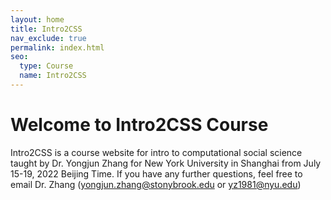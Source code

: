 ```yaml
---
layout: home
title: Intro2CSS
nav_exclude: true
permalink: index.html
seo:
  type: Course
  name: Intro2CSS
---
```


# Welcome to Intro2CSS Course

Intro2CSS is a course website for intro to computational social science taught by Dr. Yongjun Zhang for New York University in Shanghai from July 15-19, 2022 Beijing Time. If you have any further questions, feel free to email Dr. Zhang (yongjun.zhang@stonybrook.edu or yz1981@nyu.edu)

